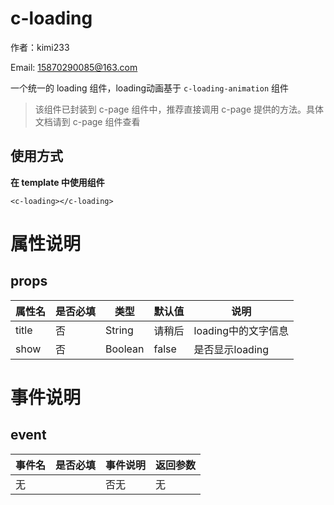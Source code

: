 # c-loading
作者：kimi233

Email: 15870290085@163.com

一个统一的 loading 组件，loading动画基于 `c-loading-animation` 组件

> 该组件已封装到 c-page 组件中，推荐直接调用  c-page 提供的方法。具体文档请到 c-page 组件查看

## 使用方式

**在 template 中使用组件**

```vue
<c-loading></c-loading>
```

# 属性说明



## props

|属性名 |是否必填 |	类型 |	默认值 |	说明 |
|-------|---------|--------|-----|-----|
|title |否 |	String |	请稍后 |	loading中的文字信息 |
|show |否 |	Boolean |	false |	是否显示loading |

# 事件说明



## event

| 事件名	| 是否必填	| 事件说明 | 返回参数 |
|-------|---------|--------|--------|
|无||否无|无 |